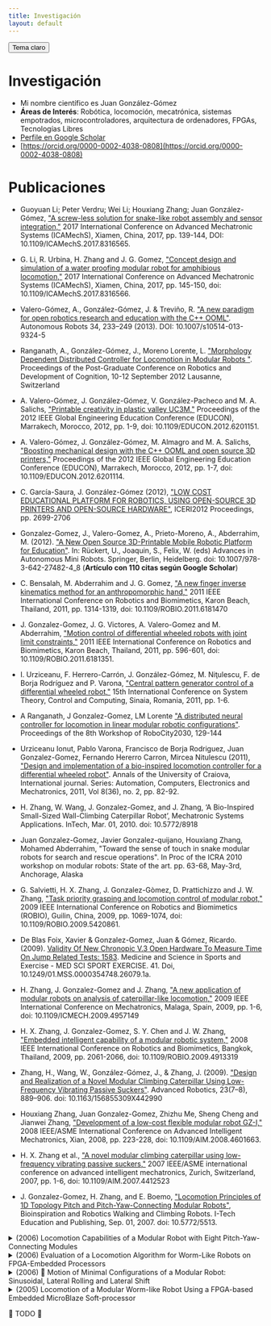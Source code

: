 ```yaml
---
title: Investigación
layout: default
---
```


<!-- BOTON PARA CAMBIAR EL TEMA CLARO/OSCURO -->
<button class="btn js-toggle-light-mode">Tema claro</button>

<script>
  const toggleDarkMode = document.querySelector('.js-toggle-light-mode');
  jtd.setTheme('dark');

  jtd.addEvent(toggleDarkMode, 'click', function(){
    if (jtd.getTheme() === 'dark') {
      jtd.setTheme('light');
      toggleDarkMode.textContent = 'Tema oscuro';
    } else {
      jtd.setTheme('dark');
      toggleDarkMode.textContent = 'Tema claro';
    }
  });
</script>

# Investigación

* Mi nombre científico es Juan González-Gómez
* **Áreas de Interés**: Robótica, locomoción, mecatrónica, sistemas empotrados, microcontroladores, arquitectura de ordenadores, FPGAs, Tecnologías Libres
* [Perfile en Google Scholar](https://scholar.google.com/citations?user=khh9100AAAAJ)  
* [https://orcid.org/0000-0002-4038-0808](https://orcid.org/0000-0002-4038-0808)  


# Publicaciones

* Guoyuan Li; Peter Verdru; Wei Li; Houxiang Zhang; Juan González-Gómez, ["A screw-less solution for snake-like robot assembly and sensor integration,"](https://ieeexplore.ieee.org/abstract/document/8316565) 2017 International Conference on Advanced Mechatronic Systems (ICAMechS), Xiamen, China, 2017, pp. 139-144, DOI: 10.1109/ICAMechS.2017.8316565.

* G. Li, R. Urbina, H. Zhang and J. G. Gomez, ["Concept design and simulation of a water proofing modular robot for amphibious locomotion,"](https://ieeexplore.ieee.org/document/8316566) 2017 International Conference on Advanced Mechatronic Systems (ICAMechS), Xiamen, China, 2017, pp. 145-150, doi: 10.1109/ICAMechS.2017.8316566.

* Valero-Gómez, A., González-Gómez, J. & Treviño, R. ["A new paradigm for open robotics research and education with the C++ OOML"](https://doi.org/10.1007/s10514-013-9324-5). Autonomous Robots 34, 233–249 (2013).  DOI: 10.1007/s10514-013-9324-5 

* Ranganath, A., González-Gómez, J., Moreno Lorente, L. ["Morphology Dependent Distributed Controller for Locomotion in Modular Robots
"](https://biecoll.ub.uni-bielefeld.de/index.php/robotdoc/issue/view/38). Proceedings of the Post-Graduate Conference on Robotics and Development of Cognition, 10-12 September 2012 Lausanne, Switzerland 

* A. Valero-Gómez, J. González-Gómez, V. González-Pacheco and M. A. Salichs, ["Printable creativity in plastic valley UC3M,"](https://ieeexplore.ieee.org/abstract/document/6201151) Proceedings of the 2012 IEEE Global Engineering Education Conference (EDUCON), Marrakech, Morocco, 2012, pp. 1-9, doi: 10.1109/EDUCON.2012.6201151.

* A. Valero-Gómez, J. González-Gómez, M. Almagro and M. A. Salichs, ["Boosting mechanical design with the C++ OOML and open source 3D printers,"](https://ieeexplore.ieee.org/abstract/document/6201114) Proceedings of the 2012 IEEE Global Engineering Education Conference (EDUCON), Marrakech, Morocco, 2012, pp. 1-7, doi: 10.1109/EDUCON.2012.6201114.

* C. García-Saura, J. González-Gómez (2012), ["LOW COST EDUCATIONAL PLATFORM FOR ROBOTICS, USING OPEN-SOURCE 3D PRINTERS AND OPEN-SOURCE HARDWARE"](https://library.iated.org/view/GARCIASAURA2012LOW), ICERI2012 Proceedings, pp. 2699-2706

* Gonzalez-Gomez, J., Valero-Gomez, A., Prieto-Moreno, A., Abderrahim, M. (2012). ["A New Open Source 3D-Printable Mobile Robotic Platform for Education"](https://link.springer.com/chapter/10.1007/978-3-642-27482-4_8). In: Rückert, U., Joaquin, S., Felix, W. (eds) Advances in Autonomous Mini Robots. Springer, Berlin, Heidelberg. doi: 10.1007/978-3-642-27482-4_8 (**Artículo con 110 citas según Google Scholar**)

* C. Bensalah, M. Abderrahim and J. G. Gomez, ["A new finger inverse kinematics method for an anthropomorphic hand,"](https://ieeexplore.ieee.org/abstract/document/6181470) 2011 IEEE International Conference on Robotics and Biomimetics, Karon Beach, Thailand, 2011, pp. 1314-1319, doi: 10.1109/ROBIO.2011.6181470

* J. Gonzalez-Gomez, J. G. Victores, A. Valero-Gomez and M. Abderrahim, ["Motion control of differential wheeled robots with joint limit constraints,"](https://ieeexplore.ieee.org/abstract/document/6181351) 2011 IEEE International Conference on Robotics and Biomimetics, Karon Beach, Thailand, 2011, pp. 596-601, doi: 10.1109/ROBIO.2011.6181351.

* I. Urziceanu, F. Herrero-Carrón, J. González-Gómez, M. Niţulescu, F. de Borja Rodríguez and P. Varona, ["Central pattern generator control of a differential wheeled robot,"](https://ieeexplore.ieee.org/abstract/document/6085747) 15th International Conference on System Theory, Control and Computing, Sinaia, Romania, 2011, pp. 1-6.

* A Ranganath, J Gonzalez-Gomez, LM Lorente	["A distributed neural controller for locomotion in linear modular robotic configurations"](https://www.avinashranganath.com/files/DistributedNeuralControllerForLocomotionInLinearModularRoboticConfigurations.pdf). Proceedings of the 8th Workshop of RoboCity2030, 129-144

* Urziceanu Ionut, Pablo Varona, Francisco de Borja Rodriguez, Juan Gonzalez-Gomez, Fernando Hererro Carron, Mircea Nitulescu (2011), ["Design and implementation of a bio-inspired locomotion controller for a differential wheeled robot"](https://ace.ucv.ro/analele/2011_vol2/14_Urziceanu_Ionut.pdf). Annals of the University of Craiova, International journal. Series: Automation, Computers, Electronics and Mechatronics, 2011, Vol 8(36), no. 2, pp. 82-92.

* H. Zhang, W. Wang, J. Gonzalez-Gomez, and J. Zhang, ‘A Bio-Inspired Small-Sized Wall-Climbing Caterpillar Robot’, Mechatronic Systems Applications. InTech, Mar. 01, 2010. doi: 10.5772/8918

* Juan Gonzalez-Gomez, Javier Gonzalez-quijano, Houxiang Zhang, Mohamed Abderrahim, "Toward the sense of touch in snake modular robots for search and rescue operations". In Proc of the ICRA 2010 workshop on modular robots: State of the art. pp. 63-68, May-3rd, Anchorage, Alaska

* G. Salvietti, H. X. Zhang, J. Gonzalez-Gòmez, D. Prattichizzo and J. W. Zhang, ["Task priority grasping and locomotion control of modular robot,"](https://ieeexplore.ieee.org/abstract/document/5420861) 2009 IEEE International Conference on Robotics and Biomimetics (ROBIO), Guilin, China, 2009, pp. 1069-1074, doi: 10.1109/ROBIO.2009.5420861.

* De Blas Foix, Xavier & Gonzalez-Gomez, Juan & Gómez, Ricardo. (2009). [Validity Of New Chronopic V.3 Open Hardware To Measure Time On Jump Related Tests: 1583](http://dx.doi.org/10.1249/01.MSS.0000354748.26079.1a). Medicine and Science in Sports and Exercise - MED SCI SPORT EXERCISE. 41. Doi, 10.1249/01.MSS.0000354748.26079.1a. 

* H. Zhang, J. Gonzalez-Gomez and J. Zhang, ["A new application of modular robots on analysis of caterpillar-like locomotion,"](https://ieeexplore.ieee.org/abstract/document/4957149) 2009 IEEE International Conference on Mechatronics, Malaga, Spain, 2009, pp. 1-6, doi: 10.1109/ICMECH.2009.4957149

* H. X. Zhang, J. Gonzalez-Gomez, S. Y. Chen and J. W. Zhang, ["Embedded intelligent capability of a modular robotic system,"](https://ieeexplore.ieee.org/abstract/document/4913319) 2008 IEEE International Conference on Robotics and Biomimetics, Bangkok, Thailand, 2009, pp. 2061-2066, doi: 10.1109/ROBIO.2009.4913319


* Zhang, H., Wang, W., González-Gómez, J., & Zhang, J. (2009). ["Design and Realization of a Novel Modular Climbing Caterpillar Using Low-Frequency Vibrating Passive Suckers"](https://doi.org/10.1163/156855309X442990). Advanced Robotics, 23(7–8), 889–906. doi: 10.1163/156855309X442990

* Houxiang Zhang, Juan Gonzalez-Gomez, Zhizhu Me, Sheng Cheng and Jianwei Zhang, ["Development of a low-cost flexible modular robot GZ-I,"](https://ieeexplore.ieee.org/abstract/document/4601663) 2008 IEEE/ASME International Conference on Advanced Intelligent Mechatronics, Xian, 2008, pp. 223-228, doi: 10.1109/AIM.2008.4601663. 

* H. X. Zhang et al., ["A novel modular climbing caterpillar using low-frequency vibrating passive suckers,"](https://ieeexplore.ieee.org/abstract/document/4412523) 2007 IEEE/ASME international conference on advanced intelligent mechatronics, Zurich, Switzerland, 2007, pp. 1-6, doi: 10.1109/AIM.2007.4412523

*  J. Gonzalez-Gomez, H. Zhang, and E. Boemo, ["Locomotion Principles of 1D Topology Pitch and Pitch-Yaw-Connecting Modular Robots"](https://www.intechopen.com/chapters/460), Bioinspiration and Robotics Walking and Climbing Robots. I-Tech Education and Publishing, Sep. 01, 2007. doi: 10.5772/5513.


<details markdown="block">
  <summary>(2006) Locomotion Capabilities of a Modular Robot with Eight Pitch-Yaw-Connecting Modules</summary>  
* J. Gonzalez-Gomez, Houxiang Zhang, Eduardo Boemo and Jianwei Zhang, ["Locomotion Capabilities of a Modular Robot with Eight Pitch-Yaw-Connecting Modules"](https://repositorio.uam.es/handle/10486/666993),Proc. of the 9th International Conference on Climbing and Walking Robots. Clawar06, pp. 150-157. Brussels, September 2006
  * [Citas según google scholar: 96](https://scholar.google.com/scholar?oi=bibs&hl=es&cites=7933238640921871857)
  * Publicaciones destacadas que citan el artículo
    * 2xRobotics and Autonomous Systems (2012)
    * Artificial Intelligence (2015)
    * Advanced Robotics (2x2009)
    * Journal of Intelligent & Robotic Systems (2015)
    * Journal of field robotics (2008, 2014)
    * Autonomous Robots (2009)
    * The International Journal of Robotics Research (2015)
    * Bioinspiration & Biomimetics (2017, 2018)
    * IEEE International Conference on Robotics and Automation (ICRA, 2010, 2x2012, 3x2013, 3x2015, 2017)
    * Integrated Computer-Aided Engineering. 2018
    * Automation in Construction (2012)
    * IEEE RAS & EMBS International Conference on Biomedical Robotics and Biomechatronics (BioRob) (2012)
    * IEEE International Conference on Mechatronics and Automation (2015)
    * 2014 IEEE/RSJ International Conference on Intelligent Robots and Systems (IROS, 2007, 2014)
    * 2014 IEEE International Symposium on Safety, Security, and Rescue Robotics (2014)
    * 2023 9th International Conference on Mechatronics and Robotics Engineering (ICMRE) (2023)
    * 2015 IEEE International Conference on Robotics and Biomimetics (ROBIO) (2x2007, 2008, 2015)
    * Advances in Mechanical Engineering (2014)
    * 2013 IEEE/ASME International Conference on Advanced Intelligent Mechatronics (2013)
    * Journal of the Korean Society for Precision Engineering (2021)
    * Intelligent Robotics and Applications. ICIRA 2010
    * ROBOT 2017: Third Iberian Robotics Conference. ROBOT 2017. Advances in Intelligent Systems and Computing (2017)
    * 2008 3rd IEEE Conference on Industrial Electronics and Applications (2008)
    * 2012 IEEE International Symposium on Safety, Security, and Rescue Robotics (SSRR, 2012)
    * Assistive Robotics, pp. 612-619 (2015)
    * 2007 International Conference on Control, Automation and Systems (ICCAS, 2007)
    * 2008 IEEE International Conference on Automation, Quality and Testing, Robotics (2008)
    * International Journal of Information AcquisitionVol. 05, No. 02, pp. 111-126 (2008) 
    * 2012 IEEE International Conference on Multisensor Fusion and Integration for Intelligent Systems (MFI),
    * ASME/IFToMM International Conference on Reconfigurable Mechanisms and Robots, ReMAR (2009)
    * Journal of Institute of Control, Robotics and Systems (2008)
</details>


<details markdown="block">
  <summary>(2006) Evaluation of a Locomotion Algorithm for Worm-Like Robots on FPGA-Embedded Processors</summary>  
* Gonzalez-Gomez, J., Gonzalez, I., Gomez-Arribas, F., Boemo, E. (2006). ["Evaluation of a Locomotion Algorithm for Worm-Like Robots on FPGA-Embedded Processors"](https://link.springer.com/chapter/10.1007/11802839_4). In: Bertels, K., Cardoso, J.M.P., Vassiliadis, S. (eds) Reconfigurable Computing: Architectures and Applications. ARC 2006. Lecture Notes in Computer Science, vol 3985. Springer, Berlin, Heidelberg. doi: 10.1007/11802839_4
</details>


<details markdown="block">
  <summary>(2006) 🏅 Motion of Minimal Configurations of a Modular Robot: Sinusoidal, Lateral Rolling and Lateral Shift</summary>  
* Gonzalez-Gomez, J., Boemo, E. (2006). ["Motion of Minimal Configurations of a Modular Robot: Sinusoidal, Lateral Rolling and Lateral Shift"](https://doi.org/10.1007/3-540-26415-9_80). In: Tokhi, M.O., Virk, G.S., Hossain, M.A. (eds) Climbing and Walking Robots. Springer, Berlin, Heidelberg. Doi: 10.1007/3-540-26415-9_80
  * [Citas según google scholar: 36](https://scholar.google.com/scholar?oi=bibs&hl=es&cites=11539521283850101037)
  * This paper received the “🏅Industrial Robot Highly Commended Award”
  * Publicaciones destacadas que citan el artículo
   * Ocean Eng., 227 (2021)
   * International Journal of Advanced Robotic Systems (2017)
   * Journal of Intelligent & Robotic Systems (2019)
   * 2 Robotics and Autonomous Systems (2012, 2014)
   * Industrial Robot (2006)
   * IEEE Symposium Series on Computational Intelligence (SSCI, 2023)
   * Intelligent Robotics and Applications (ICIRA, 2010) 
   * International Journal of Advanced Robotic Systems (2017)
   * 2008 IEEE International Conference on Robotics and Biomimetics (2008)
   * International Conference on Computational and Experimental Science and Engineering (ICCESEN 2016)
   * Ingeniare. Revista chilena de ingeniería (2014)
   * International Journal of Advanced Computer Science and Applications (2019)
</details>

<details markdown="block">
  <summary>(2005) Locomotion of a Modular Worm-like Robot Using a FPGA-based Embedded MicroBlaze Soft-processor</summary>  
* Gonzalez-Gomez, J., Aguayo, E., Boemo, E. (2005). ["Locomotion of a Modular Worm-like Robot Using a FPGA-based Embedded MicroBlaze Soft-processor"](https://link.springer.com/chapter/10.1007/3-540-29461-9_85). In: Climbing and Walking Robots. Springer, Berlin, Heidelberg. doi: 10.1007/3-540-29461-9_85
  * [Citas según google scholar: 44](https://scholar.google.com/scholar?oi=bibs&hl=es&cites=4031571374279331794)
  * This paper received the “🏅Industrial Robot Highly Commended Award”
  * Publicaciones destacadas que citan el artículo
    * Journal of Field Robotics
    * Journal of Intelligent & Robotic Systems 
    * Industrial Robot
    * 20th International Conference on Control, Automation and Systems (ICCAS)
    * Journal of Bionic Engineering
    * IEEE Conference on Industrial Electronics and Applications (ICIEA)
    * IEEE/RSJ International Conference on Intelligent Robots and Systems (IROS)
    * IEEE International Symposium on Embedded Computing
    * SPIE 7321, Bio-Inspired/Biomimetic Sensor Technologies and Applications
    * International Conference on Recent Trends and Challenges in Computational Models (ICRTCCM)
    * SPIE 7546, Second International Conference on Digital Image Processing    
</details>




🚧 TODO 🚧  


